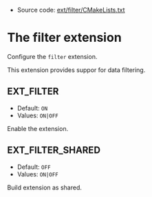 <!-- This is auto-generated file. -->
* Source code: [ext/filter/CMakeLists.txt](https://github.com/petk/php-build-system/blob/master/cmake/ext/filter/CMakeLists.txt)

# The filter extension

Configure the `filter` extension.

This extension provides suppor for data filtering.

## EXT_FILTER

* Default: `ON`
* Values: `ON|OFF`

Enable the extension.

## EXT_FILTER_SHARED

* Default: `OFF`
* Values: `ON|OFF`

Build extension as shared.
